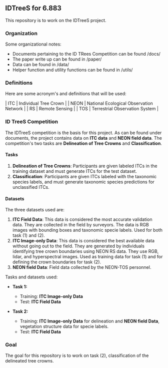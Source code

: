 ## IDTreeS for 6.883

This repository is to work on the IDTreeS project.

### Organization
Some organizational notes:
- Documents pertaining to the ID TRees Competition can be found /docs/
- The paper write up can be found in /paper/
- Data can be found in /data/
- Helper function and utility functions can be found in /utils/

### Definitions

Here are some acronym's and definitions that will be used:

| ITC | Individual Tree Crown | 
| NEON | National Ecological Observation Network |
| RS | Remote Sensing |
| TOS | Terrestrial Observation System |


### ID TreeS Competition

The IDTreeS competition is the basis for this project. As can be found under documents, the project contains data on **ITC data** and **NEON field data**. The competition's two tasks are **Delineation of Tree Crowns** and **Classification**.

#### Tasks
1. **Delineation of Tree Crowns**: Participants are given labeled ITCs in the training dataset and must generate ITCs for the test dataset.
2. **Classification**: Participants are given ITCs labeled with the taxonomic species labels, and must generate taxonomic species predictions for unclassified ITCs.


#### Datasets

The three datasets used are:
1. **ITC Field Data**: This data is considered the most accurate validation data. They are collected in the field by surveyors. The data is RGB images with bounding boxes and taxonomic specie labels. Used for both task (1) and (2).
2. **ITC Image-only Data**: This data is considered the best available data without going out to the field. They are generated by individuals identifying tree crown boundaries using NEON RS data. They use RGB, lidar, and hyperspectral images. Used as training data for task (1) and for defining the crown boundaries for task (2).
3. **NEON field Data**: Field data collected by the NEON-TOS personnel.


Tasks and datasets used:

- **Task 1:**
    - Training:  **ITC Image-only Data**
    - Test: **ITC Field Data**

- **Task 2:**
    - Training: **ITC Image-only Data** for delineation and **NEON field Data**, vegetation structure data for specie labels.
    - Test: **ITC Field Data**



### Goal

The goal for this repository is to work on task (2), classification of the delineated tree crowns.